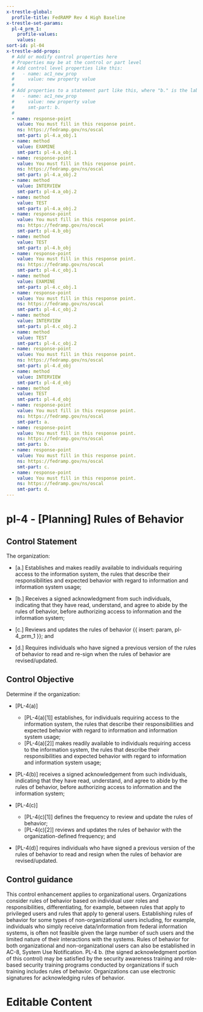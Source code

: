 ```yaml
---
x-trestle-global:
  profile-title: FedRAMP Rev 4 High Baseline
x-trestle-set-params:
  pl-4_prm_1:
    profile-values:
    values:
sort-id: pl-04
x-trestle-add-props:
  # Add or modify control properties here
  # Properties may be at the control or part level
  # Add control level properties like this:
  #   - name: ac1_new_prop
  #     value: new property value
  #
  # Add properties to a statement part like this, where "b." is the label of the target statement part
  #   - name: ac1_new_prop
  #     value: new property value
  #     smt-part: b.
  #
  - name: response-point
    value: You must fill in this response point.
    ns: https://fedramp.gov/ns/oscal
    smt-part: pl-4.a_obj.1
  - name: method
    value: EXAMINE
    smt-part: pl-4.a_obj.1
  - name: response-point
    value: You must fill in this response point.
    ns: https://fedramp.gov/ns/oscal
    smt-part: pl-4.a_obj.2
  - name: method
    value: INTERVIEW
    smt-part: pl-4.a_obj.2
  - name: method
    value: TEST
    smt-part: pl-4.a_obj.2
  - name: response-point
    value: You must fill in this response point.
    ns: https://fedramp.gov/ns/oscal
    smt-part: pl-4.b_obj
  - name: method
    value: TEST
    smt-part: pl-4.b_obj
  - name: response-point
    value: You must fill in this response point.
    ns: https://fedramp.gov/ns/oscal
    smt-part: pl-4.c_obj.1
  - name: method
    value: EXAMINE
    smt-part: pl-4.c_obj.1
  - name: response-point
    value: You must fill in this response point.
    ns: https://fedramp.gov/ns/oscal
    smt-part: pl-4.c_obj.2
  - name: method
    value: INTERVIEW
    smt-part: pl-4.c_obj.2
  - name: method
    value: TEST
    smt-part: pl-4.c_obj.2
  - name: response-point
    value: You must fill in this response point.
    ns: https://fedramp.gov/ns/oscal
    smt-part: pl-4.d_obj
  - name: method
    value: INTERVIEW
    smt-part: pl-4.d_obj
  - name: method
    value: TEST
    smt-part: pl-4.d_obj
  - name: response-point
    value: You must fill in this response point.
    ns: https://fedramp.gov/ns/oscal
    smt-part: a.
  - name: response-point
    value: You must fill in this response point.
    ns: https://fedramp.gov/ns/oscal
    smt-part: b.
  - name: response-point
    value: You must fill in this response point.
    ns: https://fedramp.gov/ns/oscal
    smt-part: c.
  - name: response-point
    value: You must fill in this response point.
    ns: https://fedramp.gov/ns/oscal
    smt-part: d.
---
```


# pl-4 - \[Planning\] Rules of Behavior

## Control Statement

The organization:

- \[a.\] Establishes and makes readily available to individuals requiring access to the information system, the rules that describe their responsibilities and expected behavior with regard to information and information system usage;

- \[b.\] Receives a signed acknowledgment from such individuals, indicating that they have read, understand, and agree to abide by the rules of behavior, before authorizing access to information and the information system;

- \[c.\] Reviews and updates the rules of behavior {{ insert: param, pl-4_prm_1 }}; and

- \[d.\] Requires individuals who have signed a previous version of the rules of behavior to read and re-sign when the rules of behavior are revised/updated.

## Control Objective

Determine if the organization:

- \[PL-4(a)\]

  - \[PL-4(a)[1]\] establishes, for individuals requiring access to the information system, the rules that describe their responsibilities and expected behavior with regard to information and information system usage;
  - \[PL-4(a)[2]\] makes readily available to individuals requiring access to the information system, the rules that describe their responsibilities and expected behavior with regard to information and information system usage;

- \[PL-4(b)\] receives a signed acknowledgement from such individuals, indicating that they have read, understand, and agree to abide by the rules of behavior, before authorizing access to information and the information system;

- \[PL-4(c)\]

  - \[PL-4(c)[1]\] defines the frequency to review and update the rules of behavior;
  - \[PL-4(c)[2]\] reviews and updates the rules of behavior with the organization-defined frequency; and

- \[PL-4(d)\] requires individuals who have signed a previous version of the rules of behavior to read and resign when the rules of behavior are revised/updated.

## Control guidance

This control enhancement applies to organizational users. Organizations consider rules of behavior based on individual user roles and responsibilities, differentiating, for example, between rules that apply to privileged users and rules that apply to general users. Establishing rules of behavior for some types of non-organizational users including, for example, individuals who simply receive data/information from federal information systems, is often not feasible given the large number of such users and the limited nature of their interactions with the systems. Rules of behavior for both organizational and non-organizational users can also be established in AC-8, System Use Notification. PL-4 b. (the signed acknowledgment portion of this control) may be satisfied by the security awareness training and role-based security training programs conducted by organizations if such training includes rules of behavior. Organizations can use electronic signatures for acknowledging rules of behavior.

# Editable Content

<!-- Make additions and edits below -->
<!-- The above represents the contents of the control as received by the profile, prior to additions. -->
<!-- If the profile makes additions to the control, they will appear below. -->
<!-- The above markdown may not be edited but you may edit the content below, and/or introduce new additions to be made by the profile. -->
<!-- If there is a yaml header at the top, parameter values may be edited. Use --set-parameters to incorporate the changes during assembly. -->
<!-- The content here will then replace what is in the profile for this control, after running profile-assemble. -->
<!-- The added parts in the profile for this control are below.  You may edit them and/or add new ones. -->
<!-- Each addition must have a heading either of the form ## Control my_addition_name -->
<!-- or ## Part a. (where the a. refers to one of the control statement labels.) -->
<!-- "## Control" parts are new parts added after the statement part. -->
<!-- "## Part" parts are new parts added into the top-level statement part with that label. -->
<!-- Subparts may be added with nested hash levels of the form ### My Subpart Name -->
<!-- underneath the parent ## Control or ## Part being added -->
<!-- See https://ibm.github.io/compliance-trestle/tutorials/ssp_profile_catalog_authoring/ssp_profile_catalog_authoring for guidance. -->
